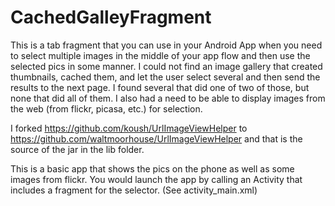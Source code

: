 CachedGalleyFragment
====================

This is a tab fragment that you can use in your Android App when you need to select multiple images in the middle 
of your app flow and then use the selected pics in some manner.  I could not find an image gallery that
created thumbnails, cached them, and let the user select several and then send the results to the next page.  I 
found several that did one of two of those, but none that did all of them.  I also had a need to be able to display 
images from the web (from flickr, picasa, etc.) for selection.

I forked https://github.com/koush/UrlImageViewHelper to https://github.com/waltmoorhouse/UrlImageViewHelper and
that is the source of the jar in the lib folder.

This is a basic app that shows the pics on the phone as well as some images from flickr.  You would launch the app 
by calling an Activity that includes a fragment for the selector. (See activity_main.xml)
